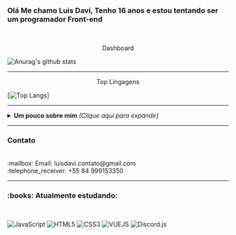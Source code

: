 ### Olá Me chamo Luis Davi, Tenho 16 anos e estou tentando ser um programador Front-end
<br>

<p align="center">Dashboard</p>


![Anurag's github stats](https://github-readme-stats.vercel.app/api?username=LuisDavi-Tech&show_icons=true&theme=tokyonight)


---
<p align="center">Top Lingagens</p>

[![Top Langs](https://github-readme-stats.vercel.app/api/top-langs/?username=LuisDavi-Tech)]


---

<details>
  <summary> <b> Um pouco sobre mim</b> <i>(Clique aqui para expandir)</i> </summary>
  :boy: Sobre Mim:<br>
  <br>
  Me chamo Luis Davi, atualmente tenho 16 anos, conforme o tempo passa<br>
  eu tento melhorar na programação para que eu possa ser um programador<br>
  front-end de sucesso
</details>

---

<h3>Contato</h3>
<br>
:mailbox: Email: luisdavi.contato@gmail.com
<br>
:telephone_receiver: +55 84 999153350

---

<h3>:books: Atualmente estudando:</h3><br>

![JavaScript](https://img.shields.io/badge/-JavaScript-F7B93E?style=flat-square&logo=javascript&logoColor=fff)
![HTML5](https://img.shields.io/badge/-HTML5-E34F26?style=flat-square&logo=html5&logoColor=white)
![CSS3](https://img.shields.io/badge/-CSS3-549FDE?style=flat-square&logo=css3&logoColor=white)
![VUEJS](https://img.shields.io/badge/-VueJS-24bf85?style=flat-square&logo=VueJS&logoColor=#19b57b)
![Discord.js](https://img.shields.io/badge/-Discord.js-7397f0?style=flat-square&logo=Discord.js&logoColor=white)



